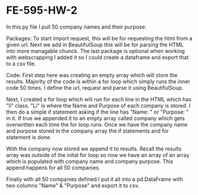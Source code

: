 # FE-595-HW-2

In this py file I pull 50 company names and their purpose.

Packages:
To start import request, this will be for requesting the html from a given url. Next we add in BeautifulSoup this will be for parsing the HTML into more managable chunck. The last package is optional when working with webscrapping I added it so I could create a dataframe and export that to a csv file. 

Code:
First step here was creating an empty array which will store the results. Majority of the code is within a for loop which simply runs the inner code 50 times. I define the url, request and parse it using BeautifulSoup. 

Next, I created a for loop which will run for each line in the HTML which has "li" class. "Li" is where the Name and Purpose of each company is stored. I then do a simple if statement asking if the line has "Name: " or "Purpose: " in it. If true we appended it to an empty array called company which gets overwritten each time the for loop runs. Once we have the company name and purpose stored in the company array the if statements and for statement is done.

With the company now stored we append it to results. Recall the results array was outside of the inital for loop so now we have an array of an array which is populated with company name and company purpose. This append happens for all 50 companies. 

Finally with all 50 companies defined I put it all into a pd.DataFrame with two columns "Name" & "Purpose" and export it to csv. 
